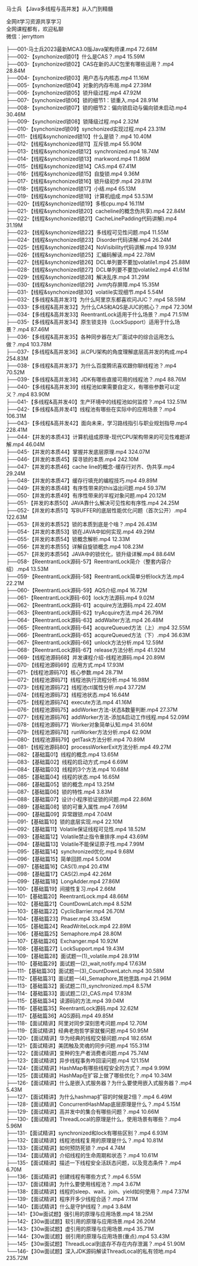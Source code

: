 马士兵 【Java多线程与高并发】从入门到精髓

全网it学习资源共享学习<br>全网课程都有，欢迎私聊<br>微信：jerryttom<br>

├──001-马士兵2023最新MCA3.0版Java架构师课.mp4 72.68M<br> ├──002-【synchonized锁01】什么是CAS？.mp4 15.59M<br> ├──003-【synchonized锁02】CAS在新的JUC包里有哪些运用？.mp4 28.84M<br> ├──004-【synchonized锁03】用户态与内核态.mp4 11.16M<br> ├──005-【synchonized锁04】对象的内存布局.mp4 27.39M<br> ├──006-【synchonized锁05】锁升级过程.mp4 47.92M<br> ├──007-【synchonized锁06】锁的细节1：锁重入.mp4 28.91M<br> ├──008-【synchonized锁07】锁的细节2：偏向锁启动与偏向锁未启动.mp4 30.46M<br> ├──009-【synchonized锁08】锁降级过程.mp4 2.32M<br> ├──010-【synchonized锁09】synchonized实现过程.mp4 23.31M<br> ├──011-【线程&amp;synchonized锁10】什么是锁？.mp4 10.40M<br> ├──012-【线程&amp;synchonized锁11】互斥锁.mp4 55.90M<br> ├──013-【线程&amp;synchonized锁12】synchronized.mp4 18.74M<br> ├──014-【线程&amp;synchonized锁13】markword.mp4 11.86M<br> ├──015-【线程&amp;synchonized锁14】CAS.mp4 67.41M<br> ├──016-【线程&amp;synchonized锁15】自旋锁.mp4 9.36M<br> ├──017-【线程&amp;synchonized锁16】锁升级初步.mp4 29.81M<br> ├──018-【线程&amp;synchonized锁17】小结.mp4 65.13M<br> ├──019-【线程&amp;synchonized锁18】计算机组成.mp4 53.53M<br> ├──020-【线程&amp;synchonized锁19】多核cpu.mp4 16.11M<br> ├──021-【线程&amp;synchonized锁20】cacheline的概念伪共享).mp4 22.84M<br> ├──022-【线程&amp;synchonized锁21】CacheLinePadding代码讲解).mp4 31.19M<br> ├──023-【线程&amp;synchonized锁22】多线程可见性问题.mp4 11.55M<br> ├──024-【线程&amp;synchonized锁23】Disorder代码讲解.mp4 26.24M<br> ├──025-【线程&amp;synchonized锁24】NoVisibility代码讲解.mp4 19.93M<br> ├──026-【线程&amp;synchonized锁25】汇编码解读.mp4 22.78M<br> ├──027-【线程&amp;synchonized锁26】DCL单列要不要加volatile1.mp4 25.88M<br> ├──028-【线程&amp;synchonized锁27】DCL单列要不要加volatile2.mp4 41.61M<br> ├──029-【线程&amp;synchonized锁28】解决乱序.mp4 31.29M<br> ├──030-【线程&amp;synchonized锁29】Jvm内存屏障.mp4 15.35M<br> ├──031-【线程&amp;synchonized锁30】volatile实现细节.mp4 5.54M<br> ├──032-【多线程&amp;高并发31】为什么阿里京东都喜欢问JUC？.mp4 58.59M<br> ├──033-【多线程&amp;高并发32】为什么CAS和AQS是JUC的核心？.mp4 72.30M<br> ├──034-【多线程&amp;高并发33】ReentrantLock适用于什么场景？.mp4 71.51M<br> ├──035-【多线程&amp;高并发34】原生锁支持（LockSupport）适用于什么场景？.mp4 87.46M<br> ├──036-【多线程&amp;高并发35】各种同步器在大厂面试中的综合运用怎么做？.mp4 103.78M<br> ├──037-【多线程&amp;高并发36】从CPU架构的角度理解底层高并发的构成.mp4 254.83M<br> ├──038-【多线程&amp;高并发37】为什么百度腾讯喜欢跟你聊线程池？.mp4 70.52M<br> ├──039-【多线程&amp;高并发38】JDK有哪些直接可用的线程池？.mp4 88.76M<br> ├──040-【多线程&amp;高并发39】线程池如果需要自定义，有哪些参数可以定义？.mp4 83.90M<br> ├──041-【多线程&amp;高并发40】生产环境中的线程池如何监控？.mp4 132.51M<br> ├──042-【多线程&amp;高并发41】线程池有哪些在实际中的应用场景？.mp4 106.31M<br> ├──043-【多线程&amp;高并发42】面向未来，学习路线指引与职业规划指导.mp4 228.41M<br> ├──044-【并发的本质43】计算机组成原理-现代CPU架构带来的可见性难题详解.mp4 46.04M<br> ├──045-【并发的本质44】掌握并发底层原理.mp4 324.07M<br> ├──046-【并发的本质45】探寻锁的本质.mp4 242.10M<br> ├──047-【并发的本质46】cache line的概念-缓存行对齐、伪共享.mp4 29.24M<br> ├──048-【并发的本质47】缓存行填充的编程技巧.mp4 49.89M<br> ├──049-【并发的本质48】有序性带来的this溢出问题.mp4 59.37M<br> ├──050-【并发的本质49】有序性带来的半程对象问题.mp4 20.12M<br> ├──051-【并发的本质50】JAVA靠什么解决可见性和有序性.mp4 24.25M<br> ├──052-【并发的本质51】写BUFFER的底层性能优化问题（首次公开）.mp4 122.63M<br> ├──053-【并发的本质52】锁的本质到底是个啥？.mp4 26.43M<br> ├──054-【并发的本质53】锁在JAVA中如何实现.mp4 49.29M<br> ├──055-【并发的本质54】锁概念解析.mp4 12.33M<br> ├──056-【并发的本质55】详解自旋锁概念.mp4 108.23M<br> ├──057-【并发的本质56】JAVA中的锁优化，锁升级详解.mp4 88.64M<br> ├──058-【ReentrantLock源码-57】ReentrantLock简介（整套内容介绍）.mp4 13.53M<br> ├──059-【ReentrantLock源码-58】ReentrantLock简单分析lock方法.mp4 22.21M<br> ├──060-【ReentrantLock源码-59】AQS介绍.mp4 16.72M<br> ├──061-【ReentrantLock源码-60】lock方法源码.mp4 9.02M<br> ├──062-【ReentrantLock源码-61】acquire方法源码.mp4 22.40M<br> ├──063-【ReentrantLock源码-62】tryAcquire方法.mp4 26.79M<br> ├──064-【ReentrantLock源码-63】addWaiter方法.mp4 26.48M<br> ├──065-【ReentrantLock源码-64】acqureQueued方法（上）.mp4 32.55M<br> ├──066-【ReentrantLock源码-65】acqureQueued方法（下）.mp4 36.63M<br> ├──067-【ReentrantLock源码-66】unlock方法分析.mp4 12.59M<br> ├──068-【ReentrantLock源码-67】release方法分析.mp4 41.92M<br> ├──069-【线程池源码68】并发课程介绍-线程池源码.mp4 20.89M<br> ├──070-【线程池源码69】应用方式.mp4 17.93M<br> ├──071-【线程池源码70】核心参数.mp4 28.71M<br> ├──072-【线程池源码71】线程池执行流程分析.mp4 16.98M<br> ├──073-【线程池源码72】线程池ctl属性分析.mp4 37.72M<br> ├──074-【线程池源码73】线程池状态.mp4 16.64M<br> ├──075-【线程池源码74】execute方法.mp4 41.16M<br> ├──076-【线程池源码75】addWorker方法-状态&amp;数量判断.mp4 27.37M<br> ├──077-【线程池源码76】addWorker方法-添加&amp;启动工作线程.mp4 52.09M<br> ├──078-【线程池源码77】Worker对象简单认知.mp4 31.60M<br> ├──079-【线程池源码78】runWorker方法分析.mp4 62.90M<br> ├──080-【线程池源码79】getTask方法分析.mp4 70.89M<br> ├──081-【线程池源码80】processWorkerExit方法分析.mp4 49.27M<br> ├──082-【基础篇01】线程的概念.mp4 13.65M<br> ├──083-【基础篇02】线程的启动方式.mp4 6.69M<br> ├──084-【基础篇03】线程的3个方法.mp4 10.68M<br> ├──085-【基础篇04】线程的状态.mp4 16.65M<br> ├──086-【基础篇05】锁的概念.mp4 13.25M<br> ├──087-【基础篇06】锁的特性.mp4 3.83M<br> ├──088-【基础篇07】设计小程序验证锁的问题.mp4 22.86M<br> ├──089-【基础篇08】锁的可重入属性.mp4 7.69M<br> ├──090-【基础篇09】异常跟锁.mp4 7.04M<br> ├──091-【基础篇10】锁的底层实现.mp4 22.10M<br> ├──092-【基础篇11】Volatile保证线程可见性.mp4 18.52M<br> ├──093-【基础篇12】Volatile禁止指令重排序.mp4 43.69M<br> ├──094-【基础篇13】Volatile不能保证原子性.mp4 7.99M<br> ├──095-【基础篇14】synchronized优化.mp4 9.68M<br> ├──096-【基础篇15】简单回顾.mp4 5.00M<br> ├──097-【基础篇16】CAS(1).mp4 20.41M<br> ├──098-【基础篇17】CAS(2).mp4 42.26M<br> ├──099-【基础篇18】LongAdder.mp4 27.86M<br> ├──100-【基础篇19】间接性复习.mp4 2.66M<br> ├──101-【基础篇20】ReentrantLock.mp4 48.66M<br> ├──102-【基础篇21】CountDownLatch.mp4 8.52M<br> ├──103-【基础篇22】CyclicBarrier.mp4 26.70M<br> ├──104-【基础篇23】Phaser.mp4 33.45M<br> ├──105-【基础篇24】ReadWriteLock.mp4 22.89M<br> ├──106-【基础篇25】Semaphore.mp4 28.80M<br> ├──107-【基础篇26】Exchanger.mp4 10.92M<br> ├──108-【基础篇27】LockSupport.mp4 19.43M<br> ├──109-【基础篇28】面试题一(1)_volatile.mp4 28.91M<br> ├──110-【基础篇29】面试题一(2)_wait,notify.mp4 17.63M<br> ├──111-【基础篇30】面试题一(3)_CountDownLatch.mp4 30.58M<br> ├──112-【基础篇31】面试题一(4)_Semaphore,其他思路.mp4 21.96M<br> ├──113-【基础篇32】面试题二(1)_synchronized.mp4 8.57M<br> ├──114-【基础篇33】面试题二(2)_CAS.mp4 17.83M<br> ├──115-【基础篇34】读源码的方法.mp4 39.04M<br> ├──116-【基础篇35】ReentrantLock源码.mp4 32.62M<br> ├──117-【基础篇36】AQS源码.mp4 49.85M<br> ├──118-【面试精讲】阿里对同步深刻思考问题.mp4 12.70M<br> ├──119-【面试精讲】经典老炮哲学家就餐问题.mp4 50.95M<br> ├──120-【面试精讲】华为经典的线程交替问题.mp4 182.65M<br> ├──121-【面试精讲】美团触及灵魂的同步问题.mp4 155.31M<br> ├──122-【面试精讲】变种的生产者消费者问题.mp4 75.74M<br> ├──123-【面试精讲】异步线程事务咋回滚问题.mp4 121.15M<br> ├──124-【面试精讲】HashMap有哪些线程安全的方式？.mp4 9.99M<br> ├──125-【面试精讲】HashMap在扩容上做了哪些优化？.mp4 10.34M<br> ├──126-【面试精讲】什么是嵌入式服务器？为什么要使用嵌入式服务器？.mp4 5.43M<br> ├──127-【面试精讲】为什么hashmap扩容的时候是2倍？.mp4 6.49M<br> ├──128-【面试精讲】ConcurrentHashMap底层原理是什么？.mp4 5.15M<br> ├──129-【面试精讲】高并发中的集合有哪些问题？.mp4 10.66M<br> ├──130-【面试精讲】ThreadLocal的原理是什么，使用场景有哪些？.mp4 5.96M<br> ├──131-【面试精讲】synchronized和lock有哪些区别？.mp4 6.93M<br> ├──132-【面试精讲】线程池线程复用的原理是什么？.mp4 10.81M<br> ├──133-【面试精讲】如何预防死锁？.mp4 4.74M<br> ├──134-【面试精讲】介绍线程的生命周期和状态？.mp4 10.61M<br> ├──135-【面试精讲】描述一下线程安全活跃态问题，以及竞态条件？.mp4 6.70M<br> ├──136-【面试精讲】创建线程有哪些方式？.mp4 6.55M<br> ├──137-【面试精讲】为什么要使用线程池？.mp4 3.67M<br> ├──138-【面试精讲】线程的sleep、wait、join、yield如何使用？.mp4 7.37M<br> ├──139-【面试精讲】程序开多少线程合适？.mp4 7.11M<br> ├──140-【面试精讲】什么是守护线程？.mp4 3.84M<br> ├──141-【30w面试题】强引用的原理与应用场景.mp4 18.25M<br> ├──142-【30w面试题】软引用的原理与应用场景.mp4 26.20M<br> ├──143-【30w面试题】虚引用的原理与应用场景.mp4 35.71M<br> ├──144-【30w面试题】弱引用的原理与应用场景(重点).mp4 53.43M<br> ├──145-【30w面试题】ThreadLocal到底存不存在内存泄漏？.mp4 51.90M<br> └──146-【30w面试题】深入JDK源码解读ThreadLocal的私有领地.mp4 235.72M